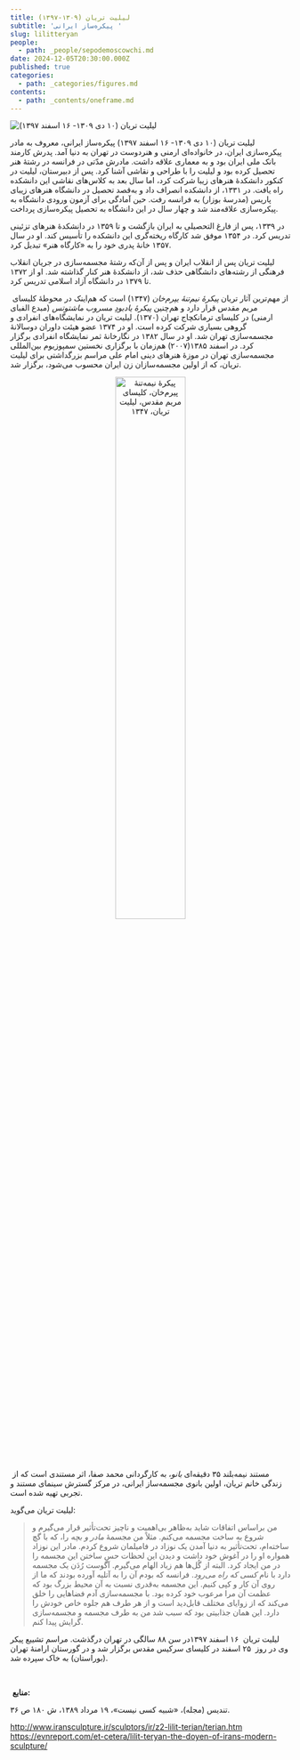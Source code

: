 ```yaml
---
title: لیلیت تریان (۱۳۰۹-۱۳۹۷)
subtitle: 'پیکره‌ساز ایرانی '
slug: lilitteryan
people:
  - path: _people/sepodemoscowchi.md
date: 2024-12-05T20:30:00.000Z
published: true
categories:
  - path: _categories/figures.md
contents:
  - path: _contents/oneframe.md
---
```






![لیلیت تریان (۱۰ دی ۱۳۰۹- ۱۶ اسفند ۱۳۹۷) ](https://assets.tina.io/b6b0cb5c-4b1b-43f4-9bea-8d6867c09320/03.jpeg "لیلیت تریان (۱۰ دی ۱۳۰۹- ۱۶ اسفند ۱۳۹۷)")

لیلیت تریان (۱۰ دی ۱۳۰۹- ۱۶ اسفند ۱۳۹۷) پیکره‌ساز ایرانی، معروف به مادر پیکره‌سازی ایران، در خانواده‌ای ارمنی و هنردوست در تهران به دنیا آمد. پدرش کارمند بانک ملی ایران بود و به معماری علاقه داشت. مادرش مدّتی در فرانسه در رشتهٔ هنر تحصیل کرده بود و لیلیت را با طراحی و نقاشی آشنا کرد. پس از دبیرستان، لیلیت در کنکور دانشکدهٔ هنرهای زیبا شرکت کرد، اما سال بعد به کلاس‌های نقاشی این دانشکده راه یافت. در ۱۳۳۱، از دانشکده انصراف داد و به‌قصد تحصیل در دانشگاه هنرهای زیبای پاریس (مدرسهٔ بوزار) به فرانسه رفت. حین آمادگی برای آزمون ورودی دانشگاه به پیکره‌سازی علاقه‌مند شد و چهار سال در این دانشگاه به تحصیل پیکره‌سازی پرداخت.

در ۱۳۳۹، پس از فارغ التحصیلی به ایران بازگشت و تا ۱۳۵۹ در دانشکدهٔ هنرهای تزئینی تدریس کرد. در ۱۳۵۴ موفق شد کارگاه ریخته‌گری این دانشکده را تأسیس کند. او در سال ۱۳۵۷ خانهٔ پدری خود را به «کارگاه هنر» تبدیل کرد.

لیلیت تریان پس از انقلاب ایران و پس از آن‌که رشتهٔ مجسمه‌سازی در جریان انقلاب‌ فرهنگی از رشته‌های دانشگاهی حذف شد، از دانشکدهٔ هنر کنار گذاشته شد. او از ۱۳۷۲ تا ۱۳۷۹ در دانشگاه آزاد اسلامی تدریس کرد.

 از مهم‌ترین آثار تریان _پیکرهٔ نیم‌تنهٔ یپرم‌خان_ (۱۳۴۷) است که هم‌اینک در محوطهٔ‌ کلیسای مریم مقدس قرار دارد و هم‌چنین _پیکرهٔ یادبودِ مسروب ماشتوتس_ (مبدع الفبای ارمنی) در کلیسای ترمانکچاج تهران (۱۳۷۰). لیلیت تریان در نمایشگاه‌های انفرادی و گروهی بسیاری شرکت کرده است. او در ۱۳۷۴ عضو هیئت داوران دوسالانهٔ مجسمه‌سازی تهران شد. او در سال ۱۳۸۲ در نگارخانهٔ ثمر نمایشگاه انفرادی برگزار کرد. در اسفند ۱۳۸۵(۲۰۰۷) هم‌زمان با برگزاری نخستین سمپوزیوم بین‌المللی مجسمه‌سازی تهران در موزهٔ هنرهای دینی امام علی مراسم بزرگداشتی برای لیلیت تریان، که از اولین مجسمه‌سازان زن ایران محسوب می‌شود، برگزار شد.

 <center>
<img 
       src="https://assets.tina.io/b6b0cb5c-4b1b-43f4-9bea-8d6867c09320/Saint_Mary_Armenian_Church_(Tehran)_5880.jpg" 
    title = "پیکرهٔ نیمه‌تنهٔ پیرم‌خان، کلیسای مریم مقدس، لیلیت تریان، ۱۳۴۷"
    alt= "پیکرهٔ نیمه‌تنهٔ پیرم‌خان، کلیسای مریم مقدس، لیلیت تریان، ۱۳۴۷"
       style="width: 50%; height:50%;" />
</center>

 مستند نیمه‌بلند ۳۵ دقیقه‌ای _بانو_، به کارگردانی محمد صفا، اثر مستندی است که از زندگی خانم تریان، اولین بانوی مجسمه‌ساز ایرانی، در مرکز گسترش سینمای مستند و تجربی تهیه شده است.

لیلیت تریان می‌گوید: 

> من براساس اتفاقات شاید به‌ظاهر بی‌اهمیت و ناچیز تحت‌تأثیر قرار می‌گیرم و شروع به ساخت مجسمه می‌کنم. مثلاً من مجسمهٔ _مادر و بچه_ را، که با گچ ساخته‌ام، تحت‌تأثیر به دنیا آمدن یک نوزاد در فامیلمان شروع کردم. مادر این نوزاد همواره او را در آغوش خود داشت و دیدن این لحظات حسِ ساختن این مجسمه را در من ایجاد کرد. البته از گُل‌ها هم زیاد الهام می‌گیرم. آگوست رُدَن یک مجسمه دارد با نام _کسی که راه می‌رود_. فرانسه که بودم آن را به آتلیه آورده بودند که ما از روی آن کار و کپی کنیم. این مجسمه به‌قدری نسبت به آن محیط بزرگ بود که عظمت آن مرا مرعوب خود کرده بود.
> با مجسمه‌سازی آدم فضاهایی را خلق می‌کند که از زوایای مختلف قابل‌دید است و از هر طرف هم جلوه خاص خودش را دارد. این همان جذابیتی بود که سبب شد من به طرف مجسمه و مجسمه‌سازی گرایش پیدا کنم.

لیلیت تریان  ۱۶ اسفند ۱۳۹۷در سن ۸۸ سالگی در تهران درگذشت. مراسم تشییع پیکر وی در روز  ۲۵ اسفند در کلیسای سرکیس مقدس برگزار شد و در گورستان ارامنهٔ تهران (بوراستان) به خاک سپرده شد.

 

 **منابع:**

تندیس (مجله)، «شبیه کسی نیست»، ۱۹ مرداد ۱۳۸۹، ش ۱۸۰ ص ۳۶.

<p dir="ltr">
    <a href="http://www.iransculpture.ir/sculptors/ir/z2-lilit-terian/terian.htm">http://www.iransculpture.ir/sculptors/ir/z2-lilit-terian/terian.htm</a>
    <br>
    <a href="https://evnreport.com/et-cetera/lilit-teryan-the-doyen-of-irans-modern-sculpture/">https://evnreport.com/et-cetera/lilit-teryan-the-doyen-of-irans-modern-sculpture/</a>
</p>


